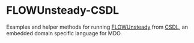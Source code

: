 # FLOWUnsteady-CSDL
Examples and helper methods for running [FLOWUnsteady](https://github.com/byuflowlab/FLOWUnsteady) from [CSDL](https://github.com/LSDOlab/csdl), an embedded domain specific language for MDO.
